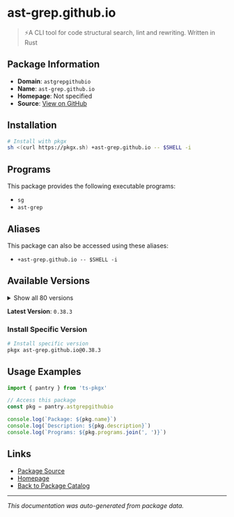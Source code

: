 # ast-grep.github.io

> ⚡A CLI tool for code structural search, lint and rewriting. Written in Rust

## Package Information

- **Domain**: `astgrepgithubio`
- **Name**: `ast-grep.github.io`
- **Homepage**: Not specified
- **Source**: [View on GitHub](https://github.com/pkgxdev/pantry/tree/main/projects/ast-grep.github.io/package.yml)

## Installation

```bash
# Install with pkgx
sh <(curl https://pkgx.sh) +ast-grep.github.io -- $SHELL -i
```

## Programs

This package provides the following executable programs:

- `sg`
- `ast-grep`

## Aliases

This package can also be accessed using these aliases:

- `+ast-grep.github.io -- $SHELL -i`

## Available Versions

<details>
<summary>Show all 80 versions</summary>

- `0.38.3`, `0.38.2`, `0.38.1`, `0.38.0`, `0.37.0`
- `0.36.3`, `0.36.2`, `0.36.1`, `0.36.0`, `0.35.0`
- `0.34.4`, `0.34.3`, `0.34.2`, `0.34.1`, `0.34.0`
- `0.33.1`, `0.33.0`, `0.32.3`, `0.32.2`, `0.32.1`
- `0.32.0`, `0.31.1`, `0.31.0`, `0.30.1`, `0.30.0`
- `0.29.0`, `0.28.1`, `0.28.0`, `0.27.2`, `0.27.1`
- `0.27.0`, `0.26.3`, `0.26.2`, `0.26.1`, `0.26.0`
- `0.25.7`, `0.25.6`, `0.25.5`, `0.25.4`, `0.25.3`
- `0.25.2`, `0.25.1`, `0.25.0`, `0.24.1`, `0.24.0`
- `0.23.1`, `0.23.0`, `0.22.6`, `0.22.5`, `0.22.4`
- `0.22.3`, `0.22.2`, `0.22.1`, `0.22.0`, `0.21.4`
- `0.21.3`, `0.21.2`, `0.21.1`, `0.21.0`, `0.20.5`
- `0.20.4`, `0.20.3`, `0.20.2`, `0.20.1`, `0.20.0`
- `0.19.4`, `0.19.3`, `0.19.2`, `0.19.1`, `0.19.0`
- `0.18.1`, `0.18.0`, `0.17.1`, `0.17.0`, `0.16.1`
- `0.16.0`, `0.15.1`, `0.15.0`, `0.14.4`, `0.14.3`

</details>

**Latest Version**: `0.38.3`

### Install Specific Version

```bash
# Install specific version
pkgx ast-grep.github.io@0.38.3
```

## Usage Examples

```typescript
import { pantry } from 'ts-pkgx'

// Access this package
const pkg = pantry.astgrepgithubio

console.log(`Package: ${pkg.name}`)
console.log(`Description: ${pkg.description}`)
console.log(`Programs: ${pkg.programs.join(', ')}`)
```

## Links

- [Package Source](https://github.com/pkgxdev/pantry/tree/main/projects/ast-grep.github.io/package.yml)
- [Homepage](#)
- [Back to Package Catalog](../package-catalog.md)

---

*This documentation was auto-generated from package data.*
